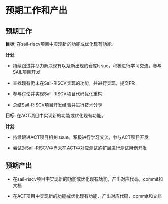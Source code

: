 # 预期工作和产出

## 预期工作

**目标**: 在sail-riscv项目中实现新的功能或优化现有功能。

**计划**: 
    
- 持续跟进并尽力解决现有以及新出现的仓库Issue，积极进行学习交流，参与SAIL项目开发

- 查找现有仍未在Sail-RISCV实现的功能，并进行实现，提交PR

- 参与讨论并实现Sail-RISCV项目代码优化重构

- 总结Sail-RISCV项目开发经验并进行技术分享


**目标**: 在ACT项目中实现新的功能或优化现有功能。

**计划**: 
    
- 持续跟进ACT项目相关Issue，积极进行学习交流，参与ACT项目开发

- 尝试对Sail-RISCV中尚未在ACT中对应测试的扩展进行测试用例开发

## 预期产出

- 在sail-riscv项目中实现新的功能或优化现有功能，产出对应代码，commit和文档

- 在ACT项目中实现新的功能或优化现有功能，产出对应代码，commit和文档